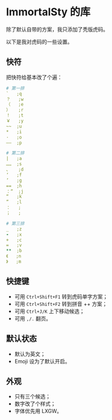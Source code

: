 # ImmortalSty 的库

除了默认自带的方案，我只添加了秃版虎码。

以下是我对虎码的一些设置。

## 快符

把快符给基本改了个遍：

```yaml
# 第一排
`	;q
？	;w
（	;e
）	;r
！	;t
￥	;y
~~	;u
*	;i
·	;o
——	;p

# 第二排
|	;a
……	;s
、	;d
‘	;f
’	;g
==	;h
：“	;j
“	;k
”	;l
：	;
；	;

# 第三排
_	;z
-	;x
+	;c
=	;v
**	;b
《	;n
》	;m
```

## 快捷键

- 可用 `Ctrl+Shift+F1` 转到虎码单字方案；
- 可用 `Ctrl+Shift+F2` 转到拼音 ++ 方案；
- 可用 `Ctrl+J/K` 上下移动候选；
- 可用 `,/.` 翻页。

## 默认状态

- 默认为英文；
- Emoji 设为了默认开启。

## 外观

- 只有三个候选；
- 数字改了个样式；
- 字体优先用 LXGW。